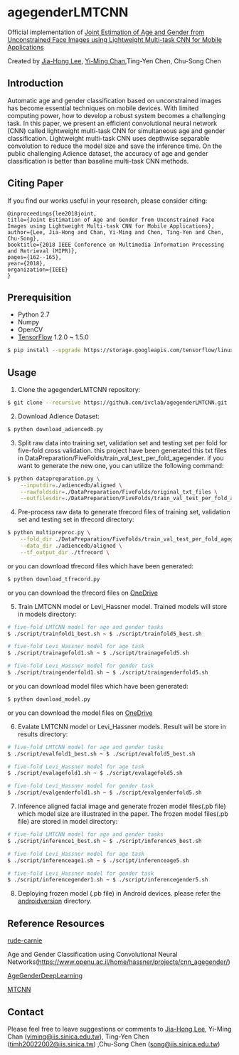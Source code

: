 # agegenderLMTCNN
Official implementation of [Joint Estimation of Age and Gender from Unconstrained Face Images using Lightweight Multi-task CNN for Mobile Applications](https://arxiv.org/abs/1806.02023)

Created by [Jia-Hong Lee](https://github.com/Jia-HongHenryLee), [Yi-Ming Chan](https://github.com/yimingchan),Ting-Yen Chen, Chu-Song Chen

## Introduction
Automatic age and gender classification based on unconstrained images has become essential techniques on mobile devices. With limited computing power, how to develop a robust system becomes a challenging task. In this paper, we present an efficient convolutional neural network (CNN) called lightweight multi-task CNN for simultaneous age and gender classification. Lightweight multi-task CNN uses depthwise separable convolution to reduce the model size and save the inference time. On the public challenging Adience dataset, the accuracy of age and gender classification is better than baseline multi-task CNN methods.

## Citing Paper
If you find our works useful in your research, please consider citing:

	@inproceedings{lee2018joint,
	title={Joint Estimation of Age and Gender from Unconstrained Face Images using Lightweight Multi-task CNN for Mobile Applications},
	author={Lee, Jia-Hong and Chan, Yi-Ming and Chen, Ting-Yen and Chen, Chu-Song},
	booktitle={2018 IEEE Conference on Multimedia Information Processing and Retrieval (MIPR)},
	pages={162--165},
	year={2018},
	organization={IEEE}
	}

## Prerequisition
- Python 2.7
- Numpy
- OpenCV
- [TensorFlow](https://www.tensorflow.org/install/install_linux) 1.2.0 ~ 1.5.0
```bash
$ pip install --upgrade https://storage.googleapis.com/tensorflow/linux/gpu/tensorflow_gpu-1.2.0-cp27-none-linux_x86_64.whl
```
## Usage
1. Clone the agegenderLMTCNN repository:
```bash
$ git clone --recursive https://github.com/ivclab/agegenderLMTCNN.git
```
2. Download Adience Dataset:
```bash
$ python download_adiencedb.py
```
3. Split raw data into training set, validation set and testing set per fold for five-fold cross validation.
this project have been generated this txt files in DataPreparation/FiveFolds/train_val_test_per_fold_agegender.
if you want to generate the new one, you can utilize the following command:
```bash
$ python datapreparation.py \
	--inputdir=./adiencedb/aligned \
	--rawfoldsdir=./DataPreparation/FiveFolds/original_txt_files \
	--outfilesdir=./DataPreparation/FiveFolds/train_val_test_per_fold_agegender
```
4. Pre-process raw data to generate tfrecord files of training set, validation set and testing set in tfrecord directory:
```bash
$ python multipreproc.py \
	--fold_dir ./DataPreparation/FiveFolds/train_val_test_per_fold_agegender \
	--data_dir ./adiencedb/aligned \
	--tf_output_dir ./tfrecord \
```
or you can download tfrecord files which have been generated:
```bash
$ python download_tfrecord.py
```
or you can download the tfrecord files on [OneDrive](https://9caff703fcfa4c3fac83-my.sharepoint.com/:u:/g/personal/honghenry_lee_iis_sinica_edu_tw/ES91ijG3cCZCieytYdqczoIBY7JjuePELHhTXPIbxBTo_g?e=ADjDco)

5. Train LMTCNN model or Levi_Hassner model. Trained models will store in models directory:
```bash
# five-fold LMTCNN model for age and gender tasks 
$ ./script/trainfold1_best.sh ~ $ ./script/trainfold5_best.sh 

# five-fold Levi_Hassner model for age task
$ ./script/trainagefold1.sh ~ $ ./script/trainagefold5.sh

# five-fold Levi_Hassner model for gender task
$ ./script/traingenderfold1.sh ~ $ ./script/traingenderfold5.sh
```
or you can download model files which have been generated:
```bash
$ python download_model.py
```
or you can download the model files on [OneDrive]( https://9caff703fcfa4c3fac83-my.sharepoint.com/:u:/g/personal/honghenry_lee_iis_sinica_edu_tw/ESMSGAn0fC5ElnHTMdeMFJMBjDWUbbKUve5nW8kQ2as-9Q?e=KLjYwh)

6. Evalate LMTCNN model or Levi_Hassner models. Result will be store in results directory:
```bash
# five-fold LMTCNN model for age and gender tasks 
$ ./script/evalfold1_best.sh ~ $ ./script/evalfold5_best.sh 

# five-fold Levi_Hassner model for age task
$ ./script/evalagefold1.sh ~ $ ./script/evalagefold5.sh

# five-fold Levi_Hassner model for gender task
$ ./script/evalgenderfold1.sh ~ $ ./script/evalgenderfold5.sh
```

7. Inference aligned facial image and generate frozen model files(.pb file) which model size are illustrated in the paper. The frozen model files(.pb file) are stored in model directory:
```bash
# five-fold LMTCNN model for age and gender tasks 
$ ./script/inference1_best.sh ~ $ ./script/inference5_best.sh 

# five-fold Levi_Hassner model for age task
$ ./script/inferenceage1.sh ~ $ ./script/inferenceage5.sh

# five-fold Levi_Hassner model for gender task
$ ./script/inferencegender1.sh ~ $ ./script/inferencegender5.sh
```

8. Deploying frozen model (.pb file) in Android devices.
please refer the [androidversion](https://github.com/ivclab/agegenderLMTCNN/tree/master/androidversion) directory.

## Reference Resources
[rude-carnie](https://github.com/dpressel/rude-carnie)

Age and Gender Classification using Convolutional Neural Networks(https://www.openu.ac.il/home/hassner/projects/cnn_agegender/)

[AgeGenderDeepLearning](https://github.com/GilLevi/AgeGenderDeepLearning)

[MTCNN](https://github.com/kpzhang93/MTCNN_face_detection_alignment)


## Contact
Please feel free to leave suggestions or comments to [Jia-Hong Lee](https://github.com/Jia-HongHenryLee), Yi-Ming Chan (yiming@iis.sinica.edu.tw), Ting-Yen Chen (timh20022002@iis.sinica.tw) ,Chu-Song Chen (song@iis.sinica.edu.tw)

